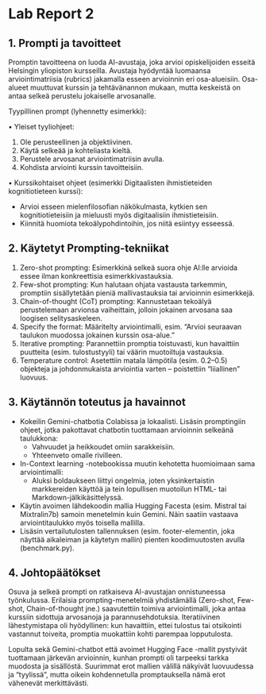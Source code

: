 # Lab Report 2

## 1. Prompti ja tavoitteet

Promptin tavoitteena on luoda AI-avustaja, joka arvioi opiskelijoiden esseitä Helsingin yliopiston kursseilla. Avustaja hyödyntää luomaansa arviointimatriisia (rubrics) jakamalla esseen arvioinnin eri osa-alueisiin. Osa-alueet muuttuvat kurssin ja tehtävänannon mukaan, mutta keskeistä on antaa selkeä perustelu jokaiselle arvosanalle.

Tyypillinen prompt (lyhennetty esimerkki):

• Yleiset tyyliohjeet:
1. Ole perusteellinen ja objektiivinen.  
2. Käytä selkeää ja kohteliasta kieltä.  
3. Perustele arvosanat arviointimatriisin avulla.  
4. Kohdista arviointi kurssin tavoitteisiin.  

• Kurssikohtaiset ohjeet (esimerkki Digitaalisten ihmistieteiden kognitiotieteen kurssi):
   - Arvioi esseen mielenfilosofian näkökulmasta, kytkien sen kognitiotieteisiin ja mieluusti myös digitaalisiin ihmistieteisiin.  
   - Kiinnitä huomiota tekoälypohdintoihin, jos niitä esiintyy esseessä.

## 2. Käytetyt Prompting-tekniikat

1. Zero-shot prompting: Esimerkkinä selkeä suora ohje AI:lle arvioida essee ilman konkreettisia esimerkkivastauksia.  
2. Few-shot prompting: Kun halutaan ohjata vastausta tarkemmin, promptiin sisällytetään pieniä mallivastauksia tai arvioinnin esimerkkejä.  
3. Chain-of-thought (CoT) prompting: Kannustetaan tekoälyä perustelemaan arvionsa vaiheittain, jolloin jokainen arvosana saa loogisen selitysaskeleen.  
4. Specify the format: Määritelty arviointimalli, esim. “Arvioi seuraavan taulukon muodossa jokainen kurssin osa-alue.”  
5. Iterative prompting: Parannettiin promptia toistuvasti, kun havaittiin puutteita (esim. tulostustyyli) tai väärin muotoiltuja vastauksia.  
6. Temperature control: Asetettiin matala lämpötila (esim. 0.2–0.5) objekteja ja johdonmukaista arviointia varten – poistettiin “liiallinen” luovuus.

## 3. Käytännön toteutus ja havainnot

- Kokeilin Gemini-chatbotia Colabissa ja lokaalisti. Lisäsin promptingiin ohjeet, jotka pakottavat chatbotin tuottamaan arvioinnin selkeänä taulukkona:  
   - Vahvuudet ja heikkoudet omiin sarakkeisiin.  
   - Yhteenveto omalle rivilleen.  
- In-Context learning -notebookissa muutin kehotetta huomioimaan sama arviointimalli:  
   - Aluksi boldaukseen liittyi ongelmia, joten yksinkertaistin markkereiden käyttöä ja tein lopullisen muotoilun HTML- tai Markdown-jälkikäsittelyssä.  
- Käytin avoimen lähdekoodin mallia Hugging Facesta (esim. Mistral tai Mixtralin7b) samoin menetelmin kuin Gemini. Näin saatiin vastaava arviointitaulukko myös toisella mallilla.  
- Lisäsin vertailutulosten tallennuksen (esim. footer-elementin, joka näyttää aikaleiman ja käytetyn mallin) pienten koodimuutosten avulla (benchmark.py).  

## 4. Johtopäätökset

Osuva ja selkeä prompti on ratkaiseva AI-avustajan onnistuneessa työnkulussa. Erilaisia prompting-menetelmiä yhdistämällä (Zero-shot, Few-shot, Chain-of-thought jne.) saavutettiin toimiva arviointimalli, joka antaa kurssiin sidottuja arvosanoja ja parannusehdotuksia. Iteratiivinen lähestymistapa oli hyödyllinen: kun havaittiin, ettei tulostus tai otsikointi vastannut toiveita, promptia muokattiin kohti parempaa lopputulosta.

Lopulta sekä Gemini-chatbot että avoimet Hugging Face -mallit pystyivät tuottamaan järkevän arvioinnin, kunhan prompti oli tarpeeksi tarkka muodosta ja sisällöstä. Suurimmat erot mallien välillä näkyivät luovuudessa ja “tyylissä”, mutta oikein kohdennetulla promptauksella nämä erot vähenevät merkittävästi. 